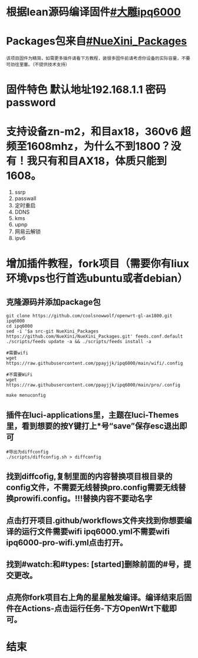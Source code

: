 # 根据lean源码编译固件[#大雕ipq6000](https://github.com/coolsnowwolf/openwrt-gl-ax1800 "悬停显示") 
# Packages包来自[#NueXini_Packages](https://github.com/NueXini/NueXini_Packages "悬停显示")

`该项目固件为精简，如需更多插件请看下方教程，装很多固件前请考虑你设备的实际容量，不要可劲往里塞。（不提供技术支持）`

# 固件特色 默认地址192.168.1.1 密码 password 
# 支持设备zn-m2，和目ax18，360v6 超频至1608mhz，为什么不到1800？没有！我只有和目AX18，体质只能到1608。
1. ssrp
2. passwall
3. 定时重启
4. DDNS
5. kms
6. upnp
7. 网易云解锁
8. ipv6


# 增加插件教程，fork项目（需要你有liux环境vps也行首选ubuntu或者debian）

## 克隆源码并添加package包
```
git clone https://github.com/coolsnowwolf/openwrt-gl-ax1800.git ipq6000
cd ipq6000
sed -i '$a src-git NueXini_Packages https://github.com/NueXini/NueXini_Packages.git' feeds.conf.default
./scripts/feeds update -a && ./scripts/feeds install -a
```
```
#需要wifi
wget https://raw.githubusercontent.com/ppayjjk/ipq6000/main/wifi/.config
```
```
#不需要WiFi
wget https://raw.githubusercontent.com/ppayjjk/ipq6000/main/pro/.config
```
```
make menuconfig
```
## 插件在luci-applications里，主题在luci-Themes里，看到想要的按Y键打上*号“save”保存esc退出即可
```
#导出为diffconfig
./scripts/diffconfig.sh > diffconfig
```
## 找到diffcofig,复制里面的内容替换项目根目录的config文件，不需要无线替换pro.config需要无线替换prowifi.config。!!!替换内容不要动名字

## 点击打开项目.github/workflows文件夹找到你想要编译的运行文件需要wifi ipq6000.yml不需要wifi ipq6000-pro-wifi.yml点击打开。
## 找到#watch:和#types: [started]删除前面的#号，提交更改。

## 点亮你fork项目右上角的星星触发编译。编译结束后固件在Actions-点击运行任务-下方OpenWrt下载即可。
# 结束
